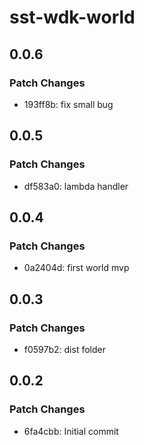 # sst-wdk-world

## 0.0.6

### Patch Changes

- 193ff8b: fix small bug

## 0.0.5

### Patch Changes

- df583a0: lambda handler

## 0.0.4

### Patch Changes

- 0a2404d: first world mvp

## 0.0.3

### Patch Changes

- f0597b2: dist folder

## 0.0.2

### Patch Changes

- 6fa4cbb: Initial commit
